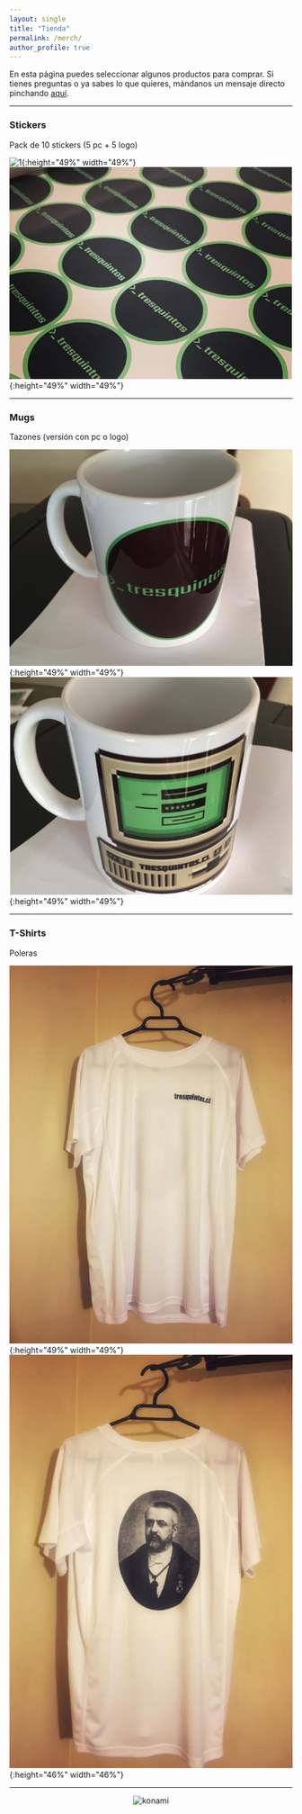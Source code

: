 ```yaml
---
layout: single
title: "Tienda"
permalink: /merch/
author_profile: true
---
```


En esta página puedes seleccionar algunos productos para comprar. Si tienes preguntas o ya sabes lo que quieres, mándanos un mensaje directo pinchando [aquí](https://twitter.com/tresquintos).


---
### Stickers

Pack de 10 stickers (5 pc + 5 logo)

![1](/images/brand/merch/merch_pc3.jpeg){:height="49%" width="49%"} ![1](/images/brand/merch/merch_sticker6.png){:height="49%" width="49%"}


---
### Mugs

Tazones (versión con pc o logo)

![1](/images/brand/merch/merch_mug1.jpeg){:height="49%" width="49%"} ![1](/images/brand/merch/merch_mug2.jpeg){:height="49%" width="49%"}


---
### T-Shirts

Poleras

![1](/images/brand/merch/merch_polera2.jpeg){:height="49%" width="49%"} ![2](/images/brand/merch/merch_polera1.jpeg){:height="46%" width="46%"}


---

<!-- NES -->
<style>
.aligncenter {
    text-align: center;
}
</style>
<p class="aligncenter">
    <img src="/images/nes.png" width="30" height="30" alt="konami" />
</p>
<script src="/js/topsecret.js"></script>


<!-- Favicon -->
<link rel="apple-touch-icon" sizes="180x180" href="/apple-touch-icon.png">
<link rel="icon" type="image/png" sizes="32x32" href="/favicon-32x32.png">
<link rel="icon" type="image/png" sizes="16x16" href="/favicon-16x16.png">
<link rel="manifest" href="/site.webmanifest">
<link rel="mask-icon" href="/safari-pinned-tab.svg" color="#5bbad5">
<meta name="msapplication-TileColor" content="#b91d47">
<meta name="theme-color" content="#ffffff">
